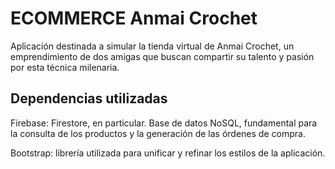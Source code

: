 # ECOMMERCE Anmai Crochet

Aplicación destinada a simular la tienda virtual de Anmai Crochet, un emprendimiento de dos amigas que buscan compartir su talento y pasión por esta técnica milenaria.

## Dependencias utilizadas

Firebase: Firestore, en particular. Base de datos NoSQL, fundamental para la consulta de los productos y la generación de las órdenes de compra.

Bootstrap: librería utilizada para unificar y refinar los estilos de la aplicación.